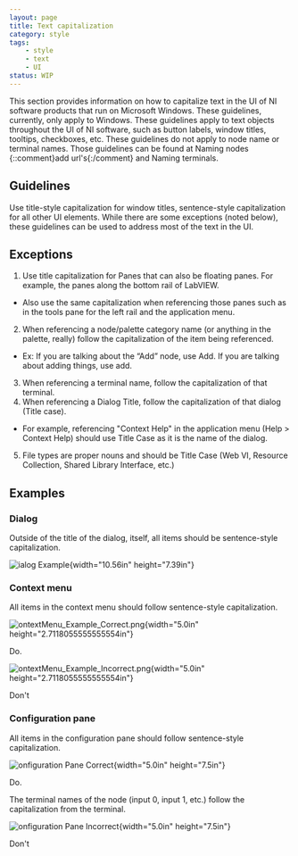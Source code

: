 ```yaml
---
layout: page
title: Text capitalization
category: style
tags:
    - style
    - text
    - UI
status: WIP
---
```

This section provides information on how to capitalize text in the UI of NI software products that run on Microsoft Windows. These guidelines, currently, only apply to Windows. These guidelines apply to text objects throughout the UI of NI software, such as button labels, window titles, tooltips, checkboxes, etc.
These guidelines do not apply to node name or terminal names. Those guidelines can be found at Naming nodes {::comment}add url's{:/comment} and Naming terminals.

## Guidelines

Use title-style capitalization for window titles, sentence-style capitalization for all other UI elements. While there are some exceptions (noted below), these guidelines can be used to address most of the text in the UI.

## Exceptions

1. Use title capitalization for Panes that can also be floating panes. For example, the panes along the bottom rail of LabVIEW.
  * Also use the same capitalization when referencing those panes such as in the tools pane for the left rail and the application menu.
2. When referencing a node/palette category name (or anything in the palette, really) follow the capitalization of the item being referenced.
 * Ex: If you are talking about the “Add” node, use Add. If you are talking about adding things, use add.
3. When referencing a terminal name, follow the capitalization of that terminal.
4. When referencing a Dialog Title, follow the capitalization of that dialog (Title case).
  * For example, referencing "Context Help" in the application menu (Help > Context Help) should use Title Case as it is the name of the dialog.
5.	File types are proper nouns and should be Title Case (Web VI, Resource Collection, Shared Library Interface, etc.)

## Examples

### Dialog
Outside of the title of the dialog, itself, all items should be
sentence-style capitalization.

![ialog Example](media/image1.png){width="10.56in" height="7.39in"}

### Context menu
All items in the context menu should follow sentence-style
capitalization.

![ontextMenu\_Example\_Correct.png](media/image2.png){width="5.0in"
height="2.7118055555555554in"}

Do.

![ontextMenu\_Example\_Incorrect.png](media/image3.png){width="5.0in"
height="2.7118055555555554in"}

Don't

### Configuration pane
All items in the configuration pane should follow sentence-style
capitalization.

![onfiguration Pane Correct](media/image4.png){width="5.0in"
height="7.5in"}

Do.

The terminal names of the node (input 0, input 1, etc.) follow the
capitalization from the terminal.

![onfiguration Pane Incorrect](media/image5.png){width="5.0in"
height="7.5in"}

Don't